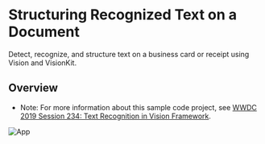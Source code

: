 # Structuring Recognized Text on a Document

Detect, recognize, and structure text on a business card or receipt using Vision and VisionKit.

## Overview

- Note: For more information about this sample code project, see [WWDC 2019 Session 234: Text Recognition in Vision Framework](https://developer.apple.com/videos/play/wwdc19/234/).

![App](https://media.giphy.com/media/6CaFcASHwDiJQknVAG/giphy.gif)
